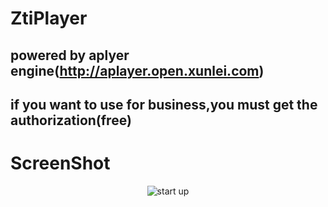 # ZtiPlayer
## powered by aplyer engine(http://aplayer.open.xunlei.com)
##  if you want to use for business,you must get the authorization(free)
# ScreenShot
<p align="center">
        <img src="https://github.com/zhaotianff/ZtiPlayer/blob/master/ScreenShots/1.jpg" align="center" alt="start up"/>        
</p>
